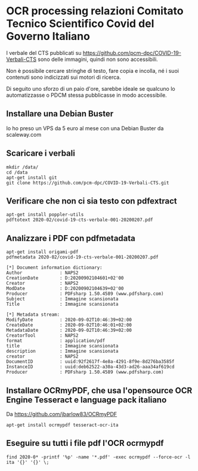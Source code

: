 # OCR processing relazioni Comitato Tecnico Scientifico Covid del Governo Italiano

I verbale del CTS pubblicati su https://github.com/pcm-dpc/COVID-19-Verbali-CTS sono delle immagini, quindi non sono accessibili.

Non è possibile cercare stringhe di testo, fare copia e incolla, né i suoi contenuti sono indicizzati sui motori di ricerca.

Di seguito uno sforzo di un paio d'ore, sarebbe ideale se qualcuno lo automatizzasse o PDCM stessa pubblicasse in modo accessibile.

## Installare una Debian Buster

Io ho preso un VPS da 5 euro al mese con una Debian Buster da scaleway.com

## Scaricare i verbali

```
mkdir /data/
cd /data
apt-get install git
git clone https://github.com/pcm-dpc/COVID-19-Verbali-CTS.git
```

## Verificare che non ci sia testo con pdfextract

```
apt-get install poppler-utils
pdftotext 2020-02/covid-19-cts-verbale-001-20200207.pdf
```

## Analizzare i PDF con pdfmetadata

```
apt-get install origami-pdf
pdfmetadata 2020-02/covid-19-cts-verbale-001-20200207.pdf
```

```
[*] Document information dictionary:
Author              : NAPS2
CreationDate        : D:20200902104601+02'00
Creator             : NAPS2
ModDate             : D:20200902104639+02'00
Producer            : PDFsharp 1.50.4589 (www.pdfsharp.com)
Subject             : Immagine scansionata
Title               : Immagine scansionata

[*] Metadata stream:
ModifyDate          : 2020-09-02T10:46:39+02:00
CreateDate          : 2020-09-02T10:46:01+02:00
MetadataDate        : 2020-09-02T10:46:39+02:00
CreatorTool         : NAPS2
format              : application/pdf
title               : Immagine scansionata
description         : Immagine scansionata
creator             : NAPS2
DocumentID          : uuid:92f2617f-4e8a-4291-8f9e-8d276ba3585f
InstanceID          : uuid:deb62522-a30a-43d3-ad26-aaa34af619cd
Producer            : PDFsharp 1.50.4589 (www.pdfsharp.com)
```

## Installare OCRmyPDF, che usa l'opensource OCR Engine Tesseract e language pack italiano

Da https://github.com/jbarlow83/OCRmyPDF

```
apt-get install ocrmypdf tesseract-ocr-ita
```

## Eseguire su tutti i file pdf l'OCR ocrmypdf 

```
find 2020-0* -printf '%p' -name '*.pdf' -exec ocrmypdf --force-ocr -l ita '{}' '{}' \;
```
